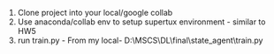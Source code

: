 1) Clone project into your local/google collab
2) Use anaconda/collab env to setup supertux environment - similar to HW5
3) run train.py - From my local- D:\MSCS\DL\final\state_agent\train.py
